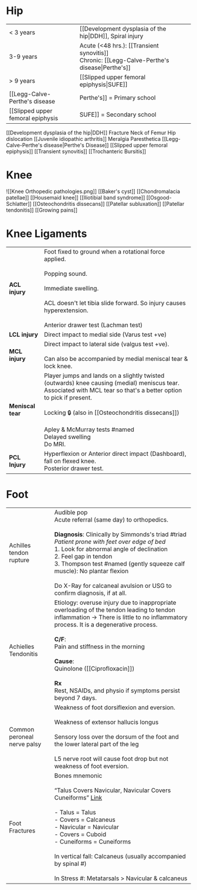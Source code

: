 # Hip
|           |                                                                                                   |
| --------- | ------------------------------------------------------------------------------------------------- |
| < 3 years | [[Development dysplasia of the hip\|DDH]], Spiral injury                                          |
| 3-9 years | Acute (<48 hrs.): [[Transient synovitis]]  <br>Chronic: [[Legg-Calve-Perthe's disease\|Perthe's]] |
| > 9 years | [[Slipped upper femoral epiphysis\|SUFE]]                                                         |
[[Legg-Calve-Perthe's disease|Perthe's]] = Primary school
[[Slipped upper femoral epiphysis|SUFE]] = Secondary school

[[Development dysplasia of the hip|DDH]]
Fracture Neck of Femur
Hip dislocation
[[Juvenile idiopathic arthritis]]
Meralgia Paresthetica
[[Legg-Calve-Perthe's disease|Perthe's Disease]]
[[Slipped upper femoral epiphysis]]
[[Transient synovitis]]
[[Trochanteric Bursitis]]

# Knee
![[Knee Orthopedic pathologies.png]]
[[Baker's cyst]]
[[Chondromalacia patellae]]
[[Housemaid knee]]
[[Iliotibial band syndrome]]
[[Osgood-Schlatter]]
[[Osteochondritis dissecans]]
[[Patellar subluxation]]
[[Patellar tendonitis]]
[[Growing pains]]

# Knee Ligaments
|                   |                                                                                                                                                                                                                                                                                                    |
| ----------------- | -------------------------------------------------------------------------------------------------------------------------------------------------------------------------------------------------------------------------------------------------------------------------------------------------- |
| **ACL injury**    | Foot fixed to ground when a rotational force applied.<br><br>Popping sound.<br><br>Immediate swelling.<br><br>ACL doesn't let tibia slide forward. So injury causes hyperextension.<br><br>Anterior drawer test (Lachman test)                                                                     |
| **LCL injury**    | Direct impact to medial side (Varus test +ve)                                                                                                                                                                                                                                                      |
| **MCL injury**    | Direct impact to lateral side (valgus test +ve).<br><br>Can also be accompanied by medial meniscal tear & lock knee.                                                                                                                                                                               |
| **Meniscal tear** | Player jumps and lands on a slightly twisted (outwards) knee causing (medial) meniscus tear. Associated with MCL tear so that's a better option to pick if present.<br><br>Locking 🔒 (also in [[Osteochondritis dissecans]])<br><br>Apley & McMurray tests #named <br>Delayed swelling<br>Do MRI. |
| **PCL Injury**    | Hyperflexion or Anterior direct impact (Dashboard), fall on flexed knee.  <br>Posterior drawer test.                                                                                                                                                                                               |
# Foot
|                             |                                                                                                                                                                                                                                                                                                                                                                                                              |
| --------------------------- | ------------------------------------------------------------------------------------------------------------------------------------------------------------------------------------------------------------------------------------------------------------------------------------------------------------------------------------------------------------------------------------------------------------ |
| Achilles tendon rupture     | Audible pop<br>Acute referral (same day) to orthopedics.<br><br>**Diagnosis**: Clinically by Simmonds's triad #triad <br>*Patient prone with feet over edge of bed*<br>1. Look for abnormal angle of declination<br>2. Feel gap in tendon <br>3. Thompson test #named  (gently squeeze calf muscle): No plantar flexion<br><br>Do X-Ray for calcaneal avulsion or USG to confirm diagnosis, if at all.       |
| Achielles Tendonitis        | Etiology: overuse injury due to inappropriate overloading of the tendon leading to tendon inflammation -> There is little to no inflammatory process. It is a degenerative process.<br><br>**C/F**: <br>Pain and stiffness in the morning<br><br>**Cause**: <br>Quinolone ([[Ciprofloxacin]])<br><br>**Rx**<br>Rest, NSAIDs, and physio if symptoms persist beyond 7 days.                                   |
| Common peroneal nerve palsy | Weakness of foot dorsiflexion and eversion.<br><br>Weakness of extensor hallucis longus<br><br>Sensory loss over the dorsum of the foot and the lower lateral part of the leg<br><br>L5 nerve root will cause foot drop but not weakness of foot eversion.                                                                                                                                                   |
| Foot Fractures              | Bones mnemonic<br><br>“Talus Covers Navicular, Navicular Covers Cuneiforms” [Link](https://www.ezmedlearning.com/blog/tarsal-bone-anatomy-mnemonic)<br><br>- Talus = Talus<br>- Covers = Calcaneus<br>- Navicular = Navicular<br>- Covers = Cuboid<br>- Cuneiforms = Cuneiforms<br><br>In vertical fall: Calcaneus (usually accompanied by spinal #)<br><br>In Stress #: Metatarsals > Navicular & calcaneus |